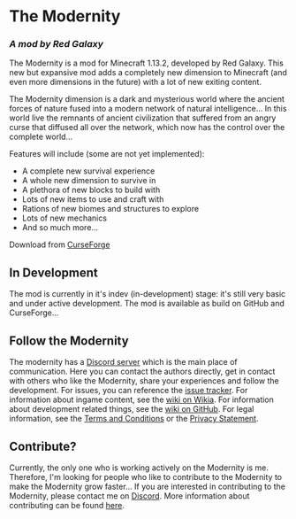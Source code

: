 # The Modernity
### _A mod by Red Galaxy_
The Modernity is a mod for Minecraft 1.13.2, developed by Red Galaxy. This new but expansive mod adds a completely new
dimension to Minecraft (and even more dimensions in the future) with a lot of new exiting content.

The Modernity dimension is a dark and mysterious world where the ancient forces of nature fused into a modern network of
natural intelligence... In this world live the remnants of ancient civilization that suffered from an angry curse that
diffused all over the network, which now has the control over the complete world...

Features will include (some are not yet implemented):
- A complete new survival experience
- A whole new dimension to survive in
- A plethora of new blocks to build with
- Lots of new items to use and craft with
- Rations of new biomes and structures to explore
- Lots of new mechanics
- And so much more...

Download from [CurseForge](https://www.curseforge.com/minecraft/mc-mods/the-modernity)

## In Development
The mod is currently in it's indev (in-development) stage: it's still very basic and under active development. The mod
is available as build on GitHub and CurseForge...

## Follow the Modernity
The modernity has a [Discord server](https://discord.gg/YvyzTFf) which is the main place of communication. Here you can contact the authors directly, get in contact with others who like the Modernity, share your experiences and follow the development. For issues, you can reference the [issue tracker](https://github.com/RedGalaxySoftware/TheModernity/issues). For information about ingame content, see the [wiki on Wikia](https://the-modernity.fandom.com/). For information about development related things, see the [wiki on GitHub](https://github.com/RedGalaxySW/TheModernity/wiki). For legal information, see the [Terms and Conditions](https://github.com/RedGalaxySW/TheModernity/wiki/Terms-and-Conditions) or the [Privacy Statement](https://github.com/RedGalaxySW/TheModernity/wiki/Privacy-Statement).

## Contribute?
Currently, the only one who is working actively on the Modernity is me. Therefore, I'm looking for people who like to contribute to the Modernity to make the Modernity grow faster... If you are interested in contributing to the Modernity, please contact me on [Discord](https://discord.gg/YvyzTFf). More information about contributing can be found [here](https://github.com/RedGalaxySW/TheModernity/wiki/Contributing).